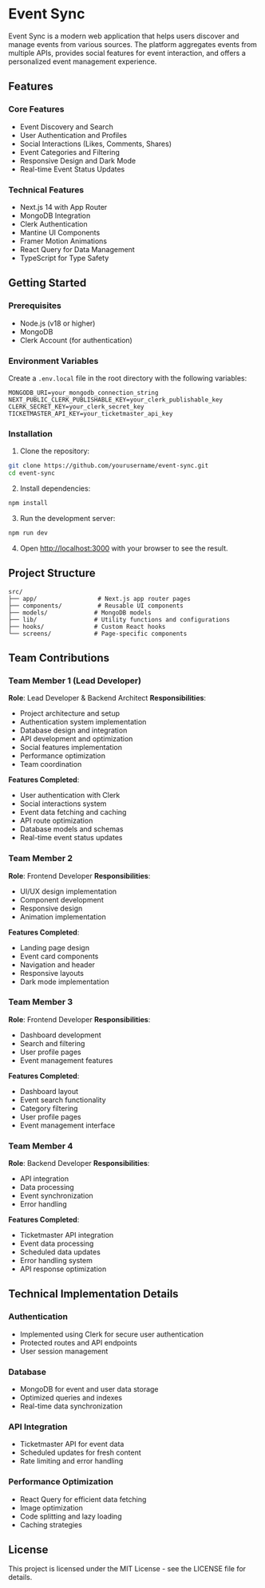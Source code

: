 # Event Sync

Event Sync is a modern web application that helps users discover and manage events from various sources. The platform aggregates events from multiple APIs, provides social features for event interaction, and offers a personalized event management experience.

## Features

### Core Features

- Event Discovery and Search
- User Authentication and Profiles
- Social Interactions (Likes, Comments, Shares)
- Event Categories and Filtering
- Responsive Design and Dark Mode
- Real-time Event Status Updates

### Technical Features

- Next.js 14 with App Router
- MongoDB Integration
- Clerk Authentication
- Mantine UI Components
- Framer Motion Animations
- React Query for Data Management
- TypeScript for Type Safety

## Getting Started

### Prerequisites

- Node.js (v18 or higher)
- MongoDB
- Clerk Account (for authentication)

### Environment Variables

Create a `.env.local` file in the root directory with the following variables:

```env
MONGODB_URI=your_mongodb_connection_string
NEXT_PUBLIC_CLERK_PUBLISHABLE_KEY=your_clerk_publishable_key
CLERK_SECRET_KEY=your_clerk_secret_key
TICKETMASTER_API_KEY=your_ticketmaster_api_key
```

### Installation

1. Clone the repository:

```bash
git clone https://github.com/yourusername/event-sync.git
cd event-sync
```

2. Install dependencies:

```bash
npm install
```

3. Run the development server:

```bash
npm run dev
```

4. Open [http://localhost:3000](http://localhost:3000) with your browser to see the result.

## Project Structure

```
src/
├── app/                 # Next.js app router pages
├── components/          # Reusable UI components
├── models/             # MongoDB models
├── lib/                # Utility functions and configurations
├── hooks/              # Custom React hooks
└── screens/            # Page-specific components
```

## Team Contributions

### Team Member 1 (Lead Developer)

**Role**: Lead Developer & Backend Architect
**Responsibilities**:

- Project architecture and setup
- Authentication system implementation
- Database design and integration
- API development and optimization
- Social features implementation
- Performance optimization
- Team coordination

**Features Completed**:

- User authentication with Clerk
- Social interactions system
- Event data fetching and caching
- API route optimization
- Database models and schemas
- Real-time event status updates

### Team Member 2

**Role**: Frontend Developer
**Responsibilities**:

- UI/UX design implementation
- Component development
- Responsive design
- Animation implementation

**Features Completed**:

- Landing page design
- Event card components
- Navigation and header
- Responsive layouts
- Dark mode implementation

### Team Member 3

**Role**: Frontend Developer
**Responsibilities**:

- Dashboard development
- Search and filtering
- User profile pages
- Event management features

**Features Completed**:

- Dashboard layout
- Event search functionality
- Category filtering
- User profile pages
- Event management interface

### Team Member 4

**Role**: Backend Developer
**Responsibilities**:

- API integration
- Data processing
- Event synchronization
- Error handling

**Features Completed**:

- Ticketmaster API integration
- Event data processing
- Scheduled data updates
- Error handling system
- API response optimization

## Technical Implementation Details

### Authentication

- Implemented using Clerk for secure user authentication
- Protected routes and API endpoints
- User session management

### Database

- MongoDB for event and user data storage
- Optimized queries and indexes
- Real-time data synchronization

### API Integration

- Ticketmaster API for event data
- Scheduled updates for fresh content
- Rate limiting and error handling

### Performance Optimization

- React Query for efficient data fetching
- Image optimization
- Code splitting and lazy loading
- Caching strategies

## License

This project is licensed under the MIT License - see the LICENSE file for details.
